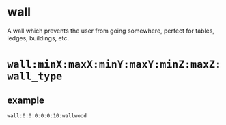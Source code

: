 # wall

A wall which prevents the user from going somewhere, perfect for tables, ledges, buildings, etc.

# `wall:minX:maxX:minY:maxY:minZ:maxZ:wall_type`
## example

```
wall:0:0:0:0:0:10:wallwood
```